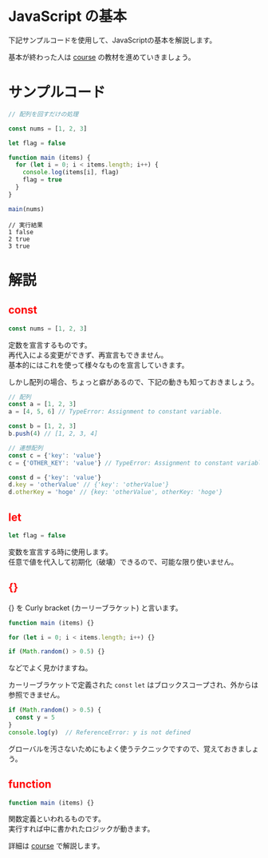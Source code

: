 # JavaScript の基本

下記サンプルコードを使用して、JavaScriptの基本を解説します。

基本が終わった人は [course](./course/index.md) の教材を進めていきましょう。

# サンプルコード

```javascript
// 配列を回すだけの処理

const nums = [1, 2, 3]

let flag = false

function main (items) {
  for (let i = 0; i < items.length; i++) {
    console.log(items[i], flag)
    flag = true
  }
}

main(nums)
```

```
// 実行結果
1 false
2 true
3 true
```

# 解説

## <span style="color: red;">const</span>

```javascript
const nums = [1, 2, 3]
```

定数を宣言するものです。  
再代入による変更ができず、再宣言もできません。  
基本的にはこれを使って様々なものを宣言していきます。

しかし配列の場合、ちょっと癖があるので、下記の動きも知っておきましょう。

```javascript
// 配列
const a = [1, 2, 3]
a = [4, 5, 6] // TypeError: Assignment to constant variable.

const b = [1, 2, 3]
b.push(4) // [1, 2, 3, 4]

// 連想配列
const c = {'key': 'value'}
c = {'OTHER_KEY': 'value'} // TypeError: Assignment to constant variable.

const d = {'key': 'value'}
d.key = 'otherValue' // {'key': 'otherValue'}
d.otherKey = 'hoge' // {key: 'otherValue', otherKey: 'hoge'}
```

## <span style="color: red;">let</span>

```javascript
let flag = false
```

変数を宣言する時に使用します。  
任意で値を代入して初期化（破壊）できるので、可能な限り使いません。

## <span style="color: red;">{}</span>

{} を Curly bracket (カーリーブラケット) と言います。

```javascript
function main (items) {}

for (let i = 0; i < items.length; i++) {}

if (Math.random() > 0.5) {}
```

などでよく見かけますね。

カーリーブラケットで定義された `const` `let` はブロックスコープされ、外からは参照できません。

```javascript
if (Math.random() > 0.5) {
  const y = 5
}
console.log(y)  // ReferenceError: y is not defined
```

グローバルを汚さないためにもよく使うテクニックですので、覚えておきましょう。

## <span style="color: red;">function</span>

```javascript
function main (items) {}
```

関数定義といわれるものです。  
実行すれば中に書かれたロジックが動きます。

詳細は [course](./course/index.md) で解説します。